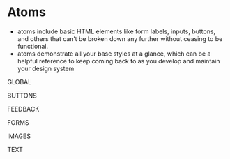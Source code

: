 # Atoms

- atoms include basic HTML elements like form labels, inputs, buttons, and others that can’t be broken down any further without ceasing to be functional.
- atoms demonstrate all your base styles at a glance, which can be a helpful reference to keep coming back to as you develop and maintain your design system

GLOBAL

BUTTONS

FEEDBACK

FORMS

IMAGES

TEXT